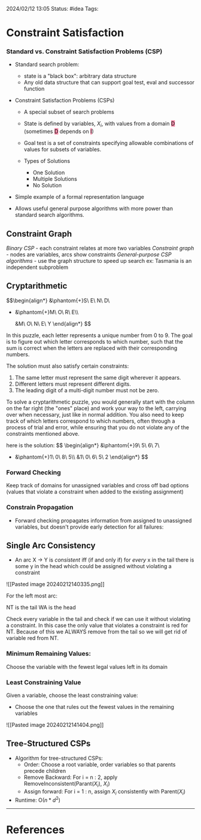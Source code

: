 2024/02/12 13:05
Status: #idea
Tags:

# Constraint Satisfaction

### Standard vs. Constraint Satisfaction Problems (CSP)

- Standard search problem:
	- state is a "black box": arbitrary data structure
	- Any old data structure that can support goal test, eval and successor function
- Constraint Satisfaction Problems (CSPs)
	- A special subset of search problems
	- State is defined by variables, $X_i$, with values from a domain <mark style="background: #FF5582A6;">D</mark> (sometimes <mark style="background: #FF5582A6;">D</mark> depends on <mark style="background: #FF5582A6;">I</mark>)
	- Goal test is a set of constraints specifying allowable combinations of values for subsets of variables.
	- Types of Solutions

		- One Solution
		- Multiple Solutions
		- No Solution

- Simple example of a formal representation language
- Allows useful general purpose algorithms with more power than standard search algorithms.

## Constraint Graph

*Binary CSP* - each constraint relates at more two variables
*Constraint graph* - nodes are variables, arcs show constraints
*General-purpose CSP algorithms* - use the graph structure to speed up search ex: Tasmania is an independent subproblem 

## Cryptarithmetic


$$\begin{align*}
  &\phantom{+}S\ E\ N\ D\\
+ &\phantom{+}M\ O\ R\ E\\\\

  &M\ O\ N\ E\ Y
\end{align*}
$$

In this puzzle, each letter represents a unique number from 0 to 9. The goal is to figure out which letter corresponds to which number, such that the sum is correct when the letters are replaced with their corresponding numbers.

The solution must also satisfy certain constraints:

1. The same letter must represent the same digit wherever it appears.
2. Different letters must represent different digits.
3. The leading digit of a multi-digit number must not be zero.

To solve a cryptarithmetic puzzle, you would generally start with the column on the far right (the "ones" place) and work your way to the left, carrying over when necessary, just like in normal addition. You also need to keep track of which letters correspond to which numbers, often through a process of trial and error, while ensuring that you do not violate any of the constraints mentioned above.


here is the solution:
$$
\begin{align*}
  &\phantom{+}9\ 5\ 6\ 7\\
+ &\phantom{+}1\ 0\ 8\ 5\\\\
  &1\ 0\ 6\ 5\ 2
\end{align*}
$$

### Forward Checking

Keep track of domains for unassigned variables and cross off bad options (values that violate a constraint when added to the existing assignment)

### Constrain Propagation

- Forward checking propagates information from assigned to unassigned variables, but doesn't provide early detection for all failures:

## Single Arc Consistency

- An arc X -> Y is *consistent* iff (if and only if) for *every* x in the tail there is some y in the head which could be assigned without violating a constraint

![[Pasted image 20240212140335.png]]

For the left most arc:

NT is the tail
WA is the head

Check every variable in the tail and check if we can use it without violating a constraint. In this case the only value that violates a constraint is red for NT. Because of this we ALWAYS remove from the tail so we will get rid of variable red from NT.

### Minimum Remaining Values:

Choose the variable with the fewest legal values left in its domain

### Least Constraining Value

Given a variable, choose the least constraining value:

- Choose the one that rules out the fewest values in the remaining variables

![[Pasted image 20240212141404.png]]

## Tree-Structured CSPs

- Algorithm for tree-structured CSPs:
	- Order: Choose a root variable, order variables so that parents precede children
	- Remove Backward: For i = n : 2, apply RemoveInconsistent(Parant($X_i$), $X_i$)
	- Assign forward: For i = 1 : n, assign $X_i$ consistently with Parent($X_i$)
- Runtime: O($n*d^2$)

---
# References
